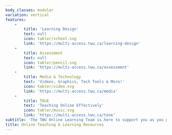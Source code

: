 ```yaml
---
body_classes: modular
variation: vertical
features:
    -
        title: 'Learning Design'
        text: null
        icon: tabler/school.svg
        link: 'https://multi-access.twu.ca/learning-design'
    -
        title: Assessment
        text: null
        icon: tabler/pencil.svg
        link: 'https://multi-access.twu.ca/assessment'
    -
        title: Media & Technology
        text: 'Videos, Graphics, Tech Tools & More!'
        icon: tabler/video.svg
        link: 'https://multi-access.twu.ca/media'
    -
        title: TOnE
        text: 'Teaching Online Effectively'
        icon: tabler/music.svg
        link: 'https://multi-access.twu.ca/tone'
subtitle: 'The TWU Online Learning Team is here to support you as you guide your students in their learning. See below for resources for designing accessible, engaging, high quality online courses.'
title: Online Teaching & Learning Resources
---
```

